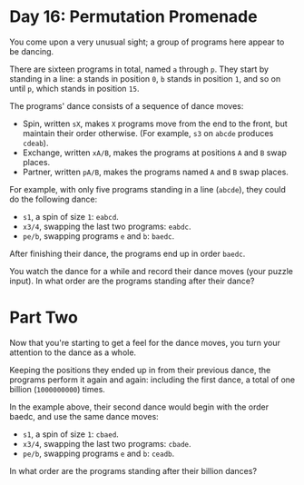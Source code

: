 # Day 16: Permutation Promenade

You come upon a very unusual sight; a group of programs here appear to
be dancing.

There are sixteen programs in total, named `a` through `p`. They start
by standing in a line: a stands in position `0`, `b` stands in
position `1`, and so on until `p`, which stands in position `15`.

The programs' dance consists of a sequence of dance moves:

- Spin, written `sX`, makes `X` programs move from the end to the
  front, but maintain their order otherwise. (For example, `s3` on
  `abcde` produces `cdeab`).
- Exchange, written `xA/B`, makes the programs at positions `A` and
  `B` swap places.
- Partner, written `pA/B`, makes the programs named `A` and `B` swap
  places.

For example, with only five programs standing in a line (`abcde`), they
could do the following dance:

- `s1`, a spin of size `1`: `eabcd`.
- `x3/4`, swapping the last two programs: `eabdc`.
- `pe/b`, swapping programs `e` and `b`: `baedc`.

After finishing their dance, the programs end up in order `baedc`.

You watch the dance for a while and record their dance moves (your
puzzle input). In what order are the programs standing after their
dance?

# Part Two

Now that you're starting to get a feel for the dance moves, you turn
your attention to the dance as a whole.

Keeping the positions they ended up in from their previous dance, the
programs perform it again and again: including the first dance, a
total of one billion (`1000000000`) times.

In the example above, their second dance would begin with the order
baedc, and use the same dance moves:

- `s1`, a spin of size `1`: `cbaed`.
- `x3/4`, swapping the last two programs: `cbade`.
- `pe/b`, swapping programs `e` and `b`: `ceadb`.

In what order are the programs standing after their billion dances?
